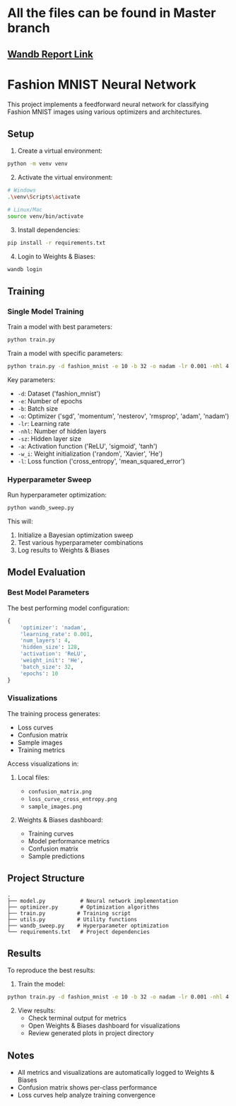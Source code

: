 # All the files can be found in Master branch

## [Wandb Report Link](https://wandb.ai/mourya001-indian-institute-of-technology-madras/Assignment_1/reports/DA6401-Assignment-1--VmlldzoxMTgxOTA4MQ?accessToken=tws4gkiyn7erv0shjbaiocogsgaebhmyfv8s0j47zvdw017dpygw6strebs5azfy)

# Fashion MNIST Neural Network

This project implements a feedforward neural network for classifying Fashion MNIST images using various optimizers and architectures.

## Setup

1. Create a virtual environment:
```bash
python -m venv venv
```

2. Activate the virtual environment:
```bash
# Windows
.\venv\Scripts\activate

# Linux/Mac
source venv/bin/activate
```

3. Install dependencies:
```bash
pip install -r requirements.txt
```

4. Login to Weights & Biases:
```bash
wandb login
```

## Training

### Single Model Training

Train a model with best parameters:

```bash
python train.py

```

Train a model with specific parameters:

```bash
python train.py -d fashion_mnist -e 10 -b 32 -o nadam -lr 0.001 -nhl 4 -sz 128 -a ReLU -w_i He -l cross_entropy
```

Key parameters:
- `-d`: Dataset ('fashion_mnist')
- `-e`: Number of epochs
- `-b`: Batch size
- `-o`: Optimizer ('sgd', 'momentum', 'nesterov', 'rmsprop', 'adam', 'nadam')
- `-lr`: Learning rate
- `-nhl`: Number of hidden layers
- `-sz`: Hidden layer size
- `-a`: Activation function ('ReLU', 'sigmoid', 'tanh')
- `-w_i`: Weight initialization ('random', 'Xavier', 'He')
- `-l`: Loss function ('cross_entropy', 'mean_squared_error')

### Hyperparameter Sweep

Run hyperparameter optimization:

```bash
python wandb_sweep.py
```

This will:
1. Initialize a Bayesian optimization sweep
2. Test various hyperparameter combinations
3. Log results to Weights & Biases

## Model Evaluation

### Best Model Parameters

The best performing model configuration:
```python
{
    'optimizer': 'nadam',
    'learning_rate': 0.001,
    'num_layers': 4,
    'hidden_size': 128,
    'activation': 'ReLU',
    'weight_init': 'He',
    'batch_size': 32,
    'epochs': 10
}
```

### Visualizations

The training process generates:
- Loss curves
- Confusion matrix
- Sample images
- Training metrics

Access visualizations in:
1. Local files:
   - `confusion_matrix.png`
   - `loss_curve_cross_entropy.png`
   - `sample_images.png`

2. Weights & Biases dashboard:
   - Training curves
   - Model performance metrics
   - Confusion matrix
   - Sample predictions

## Project Structure

```
.
├── model.py           # Neural network implementation
├── optimizer.py       # Optimization algorithms
├── train.py          # Training script
├── utils.py          # Utility functions
├── wandb_sweep.py    # Hyperparameter optimization
└── requirements.txt   # Project dependencies
```

## Results

To reproduce the best results:

1. Train the model:
```bash
python train.py -d fashion_mnist -e 10 -b 32 -o nadam -lr 0.001 -nhl 4 -sz 128 -a ReLU -w_i He -l cross_entropy
```

2. View results:
   - Check terminal output for metrics
   - Open Weights & Biases dashboard for visualizations
   - Review generated plots in project directory

## Notes

- All metrics and visualizations are automatically logged to Weights & Biases
- Confusion matrix shows per-class performance
- Loss curves help analyze training convergence

